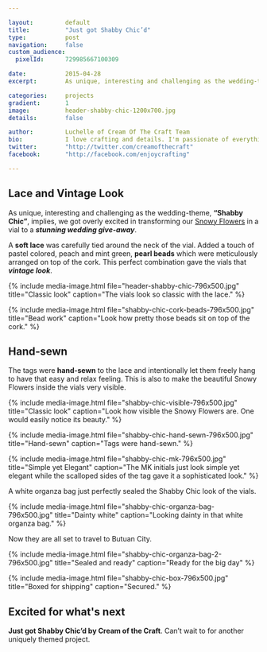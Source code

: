 ```yaml
---

layout:			default
title:  		"Just got Shabby Chic’d"
type:			post
navigation: 	false
custom_audience:
  pixelId:      729985667100309

date:   		2015-04-28
excerpt: 		As unique, interesting and challenging as the wedding-theme, “Shabby Chic”, implies, we got overly excited in transforming our Snowy Flowers in a vial to a stunning wedding give-away.

categories:		projects
gradient: 		1
image: 			header-shabby-chic-1200x700.jpg
details:		false

author: 		Luchelle of Cream Of The Craft Team
bio: 			I love crafting and details. I'm passionate of everything I make. 
twitter: 		"http://twitter.com/creamofthecraft"
facebook: 		"http://facebook.com/enjoycrafting"

---
```


## Lace and Vintage Look

As unique, interesting and challenging as the wedding-theme, **“Shabby Chic”**, implies, we got overly excited in transforming our [Snowy Flowers][sf] in a vial to a <i>**stunning wedding give-away**</i>.

A **soft lace** was carefully tied around the neck of the vial. Added a touch of pastel colored, peach and mint green, **pearl beads** which were meticulously arranged on top of the cork. This perfect combination gave the vials that <i>**vintage look**</i>.

{% include media-image.html file="header-shabby-chic-796x500.jpg" title="Classic look" caption="The vials look so classic with the lace." %}

{% include media-image.html file="shabby-chic-cork-beads-796x500.jpg" title="Bead work" caption="Look how pretty those beads sit on top of the cork." %}

## Hand-sewn
The tags were **hand-sewn** to the lace and intentionally let them freely hang to have that easy and relax feeling. This is also to make the beautiful Snowy Flowers inside the vials very visible.


{% include media-image.html file="shabby-chic-visible-796x500.jpg" title="Classic look" caption="Look how visible the Snowy Flowers are. One would easily notice its beauty." %}


{% include media-image.html file="shabby-chic-hand-sewn-796x500.jpg" title="Hand-sewn" caption="Tags were hand-sewn." %}

{% include media-image.html file="shabby-chic-mk-796x500.jpg" title="Simple yet Elegant" caption="The MK initials just look simple yet elegant while the scalloped sides of the tag gave it a sophisticated look." %}

A white organza bag just perfectly sealed the Shabby Chic look of the vials.

{% include media-image.html file="shabby-chic-organza-bag-796x500.jpg" title="Dainty white" caption="Looking dainty in that white organza bag." %}

Now they are all set to travel to Butuan City.

{% include media-image.html file="shabby-chic-organza-bag-2-796x500.jpg" title="Sealed and ready" caption="Ready for the big day" %}

{% include media-image.html file="shabby-chic-box-796x500.jpg" title="Boxed for shipping" caption="Secured." %}

## Excited for what's next

**Just got Shabby Chic’d by Cream of the Craft**. Can’t wait to for another uniquely themed project.

<br/>

[sf]: http://creamofthecraft.co
